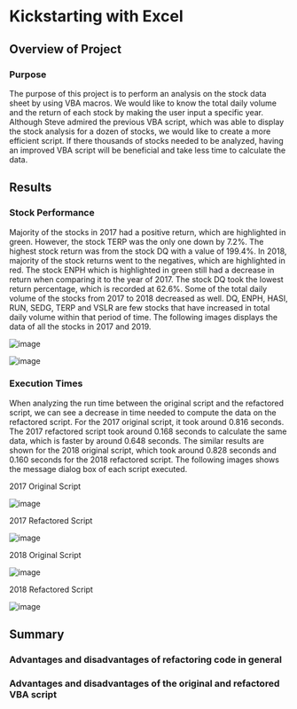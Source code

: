 # Kickstarting with Excel

## Overview of Project

### Purpose
The purpose of this project is to perform an analysis on the stock data sheet by using VBA macros. We would like to know the total daily volume and the return of each stock by making the user input a specific year. Although Steve admired the previous VBA script, which was able to display the stock analysis for a dozen of stocks, we would like to create a more efficient script. If there thousands of stocks needed to be analyzed, having an improved VBA script will be beneficial and take less time to calculate the data.

## Results

### Stock Performance
Majority of the stocks in 2017 had a positive return, which are highlighted in green. However, the stock TERP was the only one down by 7.2%. The highest stock return was from the stock DQ with a value of 199.4%. In 2018, majority of the stock returns went to the negatives, which are highlighted in red. The stock ENPH which is highlighted in green still had a decrease in return when comparing it to the year of 2017. The stock DQ took the lowest return percentage, which is recorded at 62.6%. Some of the total daily volume of the stocks from 2017 to 2018 decreased as well. DQ, ENPH, HASI, RUN, SEDG, TERP and VSLR are few stocks that have increased in total daily volume within that period of time. The following images displays the data of all the stocks in 2017 and 2019.

![image](https://user-images.githubusercontent.com/49353083/110181182-3ece1300-7dd9-11eb-8d38-9ee7ef4dd056.png)


![image](https://user-images.githubusercontent.com/49353083/110181043-edbe1f00-7dd8-11eb-8101-c27ff63f5a49.png)

### Execution Times
When analyzing the run time between the original script and the refactored script, we can see a decrease in time needed to compute the data on the refactored script. For the 2017 original script, it took around 0.816 seconds. The 2017 refactored script took around 0.168 seconds to calculate the same data, which is faster by around 0.648 seconds. The similar results are shown for the 2018 original script, which took around 0.828 seconds and 0.160 seconds for the 2018 refactored script. The following images shows the message dialog box of each script executed.

2017 Original Script

![image](https://user-images.githubusercontent.com/49353083/110181496-f2370780-7dd9-11eb-8076-b1b2c990c647.png)

2017 Refactored Script

![image](https://user-images.githubusercontent.com/49353083/110181920-4b06a000-7dda-11eb-9f88-c4d8e77f28e8.png)


2018 Original Script

![image](https://user-images.githubusercontent.com/49353083/110181597-27dbf080-7dda-11eb-81d5-8aff8de7a06f.png)


2018 Refactored Script

![image](https://user-images.githubusercontent.com/49353083/110181775-40e4a180-7dda-11eb-816d-8a92adb00133.png)


## Summary

### Advantages and disadvantages of refactoring code in general

### Advantages and disadvantages of the original and refactored VBA script
